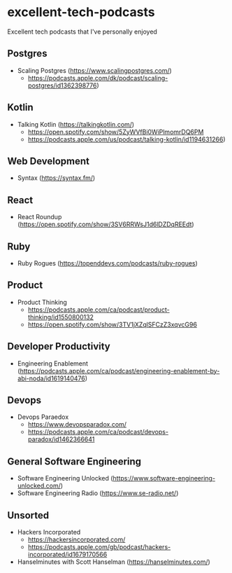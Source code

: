 # excellent-tech-podcasts
Excellent tech podcasts that I've personally enjoyed

## Postgres

* Scaling Postgres (https://www.scalingpostgres.com/)
    * https://podcasts.apple.com/dk/podcast/scaling-postgres/id1362398776)

## Kotlin

* Talking Kotlin (https://talkingkotlin.com/)
    * https://open.spotify.com/show/5ZyWVfBi0WiPlmomrDQ6PM
    * https://podcasts.apple.com/us/podcast/talking-kotlin/id1194631266)

## Web Development

* Syntax (https://syntax.fm/)

## React

* React Roundup (https://open.spotify.com/show/3SV6RRWsJ1d6lDZDqREEdt)

## Ruby

* Ruby Rogues (https://topenddevs.com/podcasts/ruby-rogues)

## Product

* Product Thinking
    * https://podcasts.apple.com/ca/podcast/product-thinking/id1550800132
    * https://open.spotify.com/show/3TV1jXZqlSFCzZ3xqvcG96

## Developer Productivity

* Engineering Enablement (https://podcasts.apple.com/ca/podcast/engineering-enablement-by-abi-noda/id1619140476)

## Devops

* Devops Paraedox 
    * https://www.devopsparadox.com/
    * https://podcasts.apple.com/ca/podcast/devops-paradox/id1462366641

## General Software Engineering

* Software Engineering Unlocked (https://www.software-engineering-unlocked.com/)
* Software Engineering Radio (https://www.se-radio.net/)

## Unsorted

* Hackers Incorporated
    * https://hackersincorporated.com/
    * https://podcasts.apple.com/gb/podcast/hackers-incorporated/id1679170566
* Hanselminutes with Scott Hanselman (https://hanselminutes.com/)
